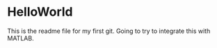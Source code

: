 # HelloWorld

This is the readme file for my first git. 
Going to try to integrate this with MATLAB.

